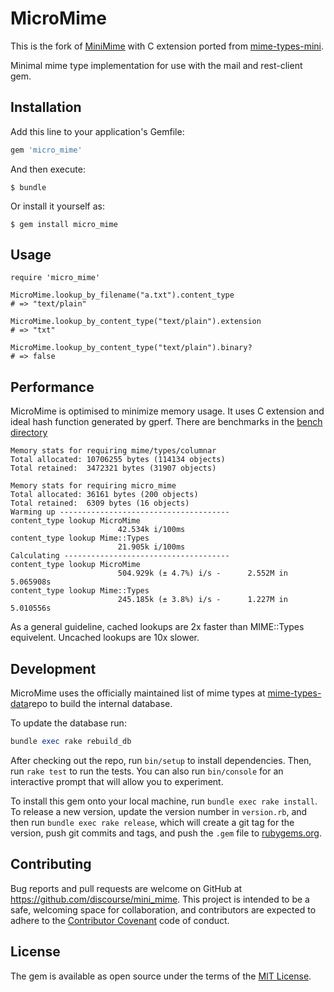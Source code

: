 # MicroMime

This is the fork of [MiniMime](https://github.com/discourse/mini_mime) with C extension ported from [mime-types-mini](https://github.com/ioquatix/mime-types-mini/).

Minimal mime type implementation for use with the mail and rest-client gem.

## Installation

Add this line to your application's Gemfile:

```ruby
gem 'micro_mime'
```

And then execute:

    $ bundle

Or install it yourself as:

    $ gem install micro_mime

## Usage

```
require 'micro_mime'

MicroMime.lookup_by_filename("a.txt").content_type
# => "text/plain"

MicroMime.lookup_by_content_type("text/plain").extension
# => "txt"

MicroMime.lookup_by_content_type("text/plain").binary?
# => false
```

## Performance

MicroMime is optimised to minimize memory usage. It uses C extension and ideal hash function generated by gperf. There are benchmarks in the [bench directory](https://github.com/stereobooster/micro_mime/bench/bench.rb)

```
Memory stats for requiring mime/types/columnar
Total allocated: 10706255 bytes (114134 objects)
Total retained:  3472321 bytes (31907 objects)

Memory stats for requiring micro_mime
Total allocated: 36161 bytes (200 objects)
Total retained:  6309 bytes (16 objects)
Warming up --------------------------------------
content_type lookup MicroMime
                        42.534k i/100ms
content_type lookup Mime::Types
                        21.905k i/100ms
Calculating -------------------------------------
content_type lookup MicroMime
                        504.929k (± 4.7%) i/s -      2.552M in   5.065908s
content_type lookup Mime::Types
                        245.185k (± 3.8%) i/s -      1.227M in   5.010556s
```

As a general guideline, cached lookups are 2x faster than MIME::Types equivelent. Uncached lookups are 10x slower.


## Development

MicroMime uses the officially maintained list of mime types at [mime-types-data](https://github.com/mime-types/mime-types-data)repo to build the internal database.

To update the database run:

```ruby
bundle exec rake rebuild_db
```

After checking out the repo, run `bin/setup` to install dependencies. Then, run `rake test` to run the tests. You can also run `bin/console` for an interactive prompt that will allow you to experiment.

To install this gem onto your local machine, run `bundle exec rake install`. To release a new version, update the version number in `version.rb`, and then run `bundle exec rake release`, which will create a git tag for the version, push git commits and tags, and push the `.gem` file to [rubygems.org](https://rubygems.org).

## Contributing

Bug reports and pull requests are welcome on GitHub at https://github.com/discourse/mini_mime. This project is intended to be a safe, welcoming space for collaboration, and contributors are expected to adhere to the [Contributor Covenant](http://contributor-covenant.org) code of conduct.


## License

The gem is available as open source under the terms of the [MIT License](http://opensource.org/licenses/MIT).

